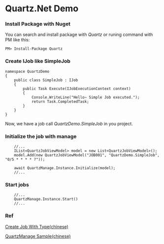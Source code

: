 ﻿Quartz.Net Demo
===

### Install Package with Nuget
You can search and install package with *Quartz*
or runing command with PM like this:
```shell=
PM> Install-Package Quartz
```

### Create IJob like SimpleJob
```cshape=
namespace QuartzDemo
{
    public class SimpleJob : IJob
    {
        public Task Execute(IJobExecutionContext context)
        {
            Console.WriteLine("Hello~ Simple Job executed.");
            return Task.CompletedTask;
        }
    }
}
```
Now, we have a job call *QuartzDemo.SimpleJob* in you project. 

### Initialize the job with manage
```cshape= 
	//...
    IList<QuartzJobViewModel> model = new List<QuartzJobViewModel>();
    model.Add(new QuartzJobViewModel("JOB001", "QuartzDemo.SimpleJob", "0/5 * * * * ?"));

    await QuartzManage.Instance.Initialize(model);
	//...
```

### Start jobs
```
	//...
	QuartzManage.Instance.Start()
	//...
```

### Ref

[Create Job With Type(chinese)](https://www.cnblogs.com/refuge/p/10324578.html)

[QuartzManage Sample(chinese)](https://blog.csdn.net/commandbaby/article/details/82686377)